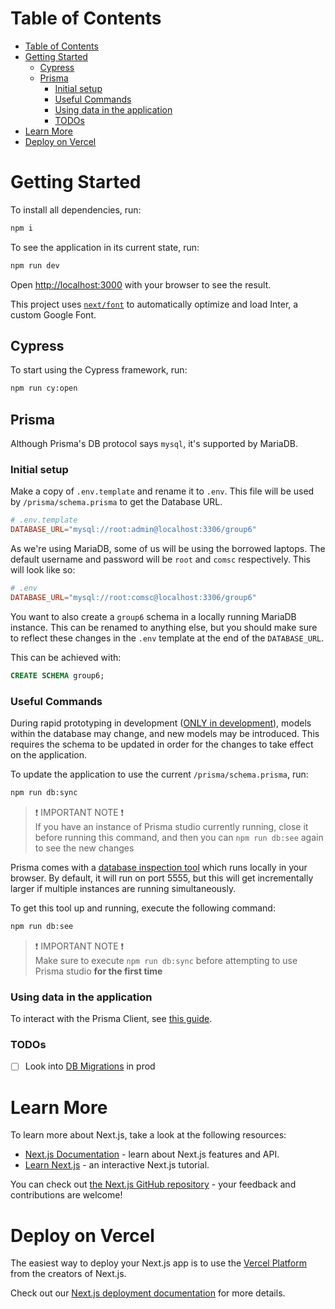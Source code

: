 Table of Contents
=================

- [Table of Contents](#table-of-contents)
- [Getting Started](#getting-started)
  - [Cypress](#cypress)
  - [Prisma](#prisma)
    - [Initial setup](#initial-setup)
    - [Useful Commands](#useful-commands)
    - [Using data in the application](#using-data-in-the-application)
    - [TODOs](#todos)
- [Learn More](#learn-more)
- [Deploy on Vercel](#deploy-on-vercel)

# Getting Started

To install all dependencies, run:

```bash
npm i
```

To see the application in its current state, run:
```bash
npm run dev
```

Open [http://localhost:3000](http://localhost:3000) with your browser to see the result.

This project uses [`next/font`](https://nextjs.org/docs/basic-features/font-optimization) to automatically optimize and load Inter, a custom Google Font.

## Cypress

To start using the Cypress framework, run:

```bash
npm run cy:open
```

## Prisma

Although Prisma's DB protocol says `mysql`, it's supported by MariaDB.

### Initial setup
Make a copy of `.env.template` and rename it to `.env`.  This file will be used by `/prisma/schema.prisma` to get the Database URL.

```toml
# .env.template
DATABASE_URL="mysql://root:admin@localhost:3306/group6"
```

As we're using MariaDB, some of us will be using the borrowed laptops.  The default username and password will be `root` and `comsc` respectively.  This will look like so:
```toml
# .env
DATABASE_URL="mysql://root:comsc@localhost:3306/group6"
```

You want to also create a `group6` schema in a locally running MariaDB instance.  This can be renamed to anything else, but you should make sure to reflect these changes in the `.env` template at the end of the `DATABASE_URL`.

This can be achieved with:
```sql
CREATE SCHEMA group6;
```

### Useful Commands
During rapid prototyping in development ([ONLY in development](https://www.prisma.io/docs/concepts/components/prisma-migrate/db-push)), models within the database may change, and new models may be introduced.  This requires the schema to be updated in order for the changes to take effect on the application.

To update the application to use the current `/prisma/schema.prisma`, run:
```bash
npm run db:sync
```

> ❗ IMPORTANT NOTE ❗  
> If you have an instance of Prisma studio currently running, close it before running this command, and then you can `npm run db:see` again to see the new changes 

Prisma comes with a [database inspection tool](https://www.prisma.io/studio) which runs locally in your browser.  By default, it will run on port 5555, but this will get incrementally larger if multiple instances are running simultaneously.

To get this tool up and running, execute the following command:
```bash
npm run db:see
```

> ❗ IMPORTANT NOTE ❗  
> Make sure to execute `npm run db:sync` before attempting to use Prisma studio **for the first time**

### Using data in the application
To interact with the Prisma Client, see [this guide](https://www.prisma.io/docs/concepts/components/prisma-client#3-importing-prisma-client).

### TODOs
- [ ] Look into [DB Migrations](https://www.prisma.io/migrate) in prod

# Learn More

To learn more about Next.js, take a look at the following resources:

- [Next.js Documentation](https://nextjs.org/docs) - learn about Next.js features and API.
- [Learn Next.js](https://nextjs.org/learn) - an interactive Next.js tutorial.

You can check out [the Next.js GitHub repository](https://github.com/vercel/next.js/) - your feedback and contributions are welcome!

# Deploy on Vercel

The easiest way to deploy your Next.js app is to use the [Vercel Platform](https://vercel.com/new?utm_medium=default-template&filter=next.js&utm_source=create-next-app&utm_campaign=create-next-app-readme) from the creators of Next.js.

Check out our [Next.js deployment documentation](https://nextjs.org/docs/deployment) for more details.

